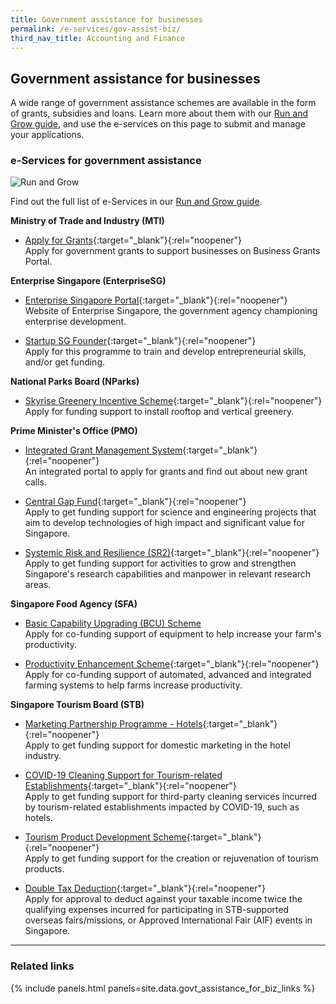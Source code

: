 ```yaml
---
title: Government assistance for businesses
permalink: /e-services/gov-assist-biz/
third_nav_title: Accounting and Finance
---
```


## Government assistance for businesses

A wide range of government assistance schemes are available in the form of grants, subsidies and loans. Learn more about them with our [Run and Grow guide](/gov-assist/), and use the e-services on this page to submit and manage your applications.

### e-Services for government assistance

![Run and Grow](/images/grow/rg-overview-govassist-banner.png)

Find out the full list of e-Services in our [Run and Grow guide](/run-and-grow/).

**Ministry of Trade and Industry (MTI)**

- [Apply for Grants](https://www.businessgrants.gov.sg/){:target="_blank"}{:rel="noopener"}
  <br>Apply for government grants to support businesses on Business Grants Portal.

**Enterprise Singapore (EnterpriseSG)**

- [Enterprise Singapore Portal](https://www.enterprisesg.gov.sg/){:target="_blank"}{:rel="noopener"}
  <br>Website of Enterprise Singapore, the government agency championing enterprise development.

- [Startup SG Founder](https://www.startupsg.gov.sg/programmes/4894/startup-sg-founder/venture-builder-amps-vb-amps){:target="_blank"}{:rel="noopener"}
  <br>Apply for this programme to train and develop entrepreneurial skills, and/or get funding.

**National Parks Board (NParks)**

- [Skyrise Greenery Incentive Scheme](https://www.nparks.gov.sg/skyrisegreenery/incentive-scheme){:target="_blank"}{:rel="noopener"}
  <br>Apply for funding support to install rooftop and vertical greenery.

**Prime Minister's Office (PMO)**

- [Integrated Grant Management System](https://www.researchgrant.gov.sg/pages/index.aspx){:target="_blank"}{:rel="noopener"}
  <br>An integrated portal to apply for grants and find out about new grant calls.

- [Central Gap Fund](https://www.nrf.gov.sg/funding-grants/central-gap-fund){:target="_blank"}{:rel="noopener"}
  <br>Apply to get funding support for science and engineering projects that aim to develop technologies of high impact and significant value for Singapore.

- [Systemic Risk and Resilience (SR2)](https://www.nrf.gov.sg/funding-grants/systemic-risk-and-resilience){:target="_blank"}{:rel="noopener"}
  <br>Apply to get funding support for activities to grow and strengthen Singapore's research capabilities and manpower in relevant research areas.

**Singapore Food Agency (SFA)**

- <a href="https://www.sfa.gov.sg/e-services?type=food-farming&page=1" target="_blank" rel="noopener">Basic Capability Upgrading (BCU) Scheme</a>
  <br>Apply for co-funding support of equipment to help increase your farm's productivity.

- [Productivity Enhancement Scheme](https://www.sfa.gov.sg/docs/default-source/tools-and-resources/resources-for-businesses/APFGuidelinesPE_vet){:target="_blank"}{:rel="noopener"}
  <br>Apply for co-funding support of automated, advanced and integrated farming systems to help farms increase productivity.

**Singapore Tourism Board (STB)**

- [Marketing Partnership Programme - Hotels](https://www.stb.gov.sg/content/stb/en/assistance-and-licensing/MPP/MPP-Hotels.html){:target="_blank"}{:rel="noopener"}
  <br>Apply to get funding support for domestic marketing in the hotel industry.

- [COVID-19 Cleaning Support for Tourism-related Establishments](https://www.stb.gov.sg/content/stb/en/assistance-and-licensing/Support-for-Cleaning-Disinfection-Costs.html){:target="_blank"}{:rel="noopener"}
  <br>Apply to get funding support for third-party cleaning services incurred by tourism-related establishments impacted by COVID-19, such as hotels.

- [Tourism Product Development Scheme](https://www.stb.gov.sg/content/stb/en/assistance-and-licensing/grants-overview.html){:target="_blank"}{:rel="noopener"}
  <br>Apply to get funding support for the creation or rejuvenation of tourism products.

- [Double Tax Deduction](https://www.stb.gov.sg/content/stb/en/assistance-and-licensing/tax-incentives-overview/submission.html){:target="_blank"}{:rel="noopener"}
  <br>Apply for approval to deduct against your taxable income twice the qualifying expenses incurred for participating in STB-supported overseas fairs/missions, or Approved International Fair (AIF) events in Singapore.

---

### Related links

{% include panels.html panels=site.data.govt_assistance_for_biz_links %}

